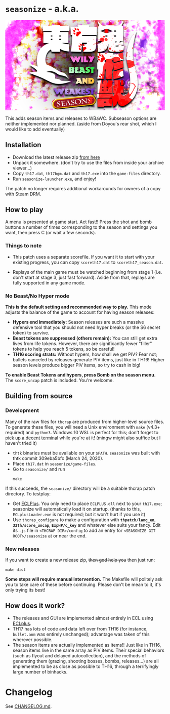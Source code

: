 # `seasonize` - a.k.a.

<p align="center">
  <img src="https://github.com/exphp-share/seasonize/blob/master/doc/readme-logo.png?raw=true" title="Wily Beast and Weakest Season">
  </p>


This adds season items and releases to WBaWC.  Subseason options are neither implemented nor planned.  (aside from Doyou's rear shot, which I would like to add eventually)

## Installation

* Download the latest release zip [from here](https://github.com/exphp-share/seasonize/releases)
* Unpack it somewhere.  (don't try to use the files from inside your archive viewer...)
* Copy `th17.dat`, `th17bgm.dat` and `th17.exe` into the `game-files` directory.
* Run `seasonize-launcher.exe`, and enjoy!

The patch no longer requires additional workarounds for owners of a copy with Steam DRM.

## How to play

A menu is presented at game start.  Act fast!!  Press the shot and bomb buttons a number of times corresponding to the season and settings you want, then press C (or wait a few seconds).

### Things to note

* This patch uses a separate scorefile.  If you want it to start with your existing progress, you can copy `scoreth17.dat` to `scoreth17_season.dat`.

* Replays of the main game must be watched beginning from stage 1  (i.e. don't start at stage 3, just fast forward).  Aside from that, replays are fully supported in any game mode.

### No Beast/No Hyper mode

**This is the default setting and recommended way to play.**  This mode adjusts the balance of the game to account for having season releases:

* **Hypers end immediately:** Season releases are such a massive defensive tool that you should not need hyper breaks (or the S6 secret token) to survive.
* **Beast tokens are suppressed (others remain):** You can still get extra lives from life tokens. However, there are significantly fewer "filler" tokens to help you reach 5 tokens, so be careful!
* **TH16 scoring strats:** Without hypers, how shall we get PIV?  Fear not; bullets canceled by releases generate PIV items, just like in TH16!  Higher season levels produce bigger PIV items, so try to cash in big!

**To enable Beast Tokens and hypers, press Bomb on the season menu.**  The `score_uncap` patch is included. You're welcome.

## Building from source

### Development

Many of the raw files for `thcrap` are produced from higher-level source files.  To generate these files, you will need a Unix environment with `make` (v4.3+ required) and `python3`.  Windows 10 WSL is perfect for this; don't forget to [pick up a decent terminal](https://github.com/sirredbeard/Awesome-WSL#terminals) while you're at it!  (mingw might also suffice but I haven't tried it)

* `thtk` binaries must be available on your `$PATH`.  `seasonize` was built with thtk commit 309eba5bfc (March 24, 2020).
* Place `th17.dat` in `seasonize/game-files`.
* Go to `seasonize/` and run
  ```
  make
  ```

If this succeeds, the `seasonize/` directory will be a suitable thcrap patch directory.  To testplay:

* Get [ECLPlus](https://github.com/Priw8/ECLplus).  You only need to place `ECLPLUS.dll` next to your `th17.exe`; seasonize will automatically load it on startup. (thanks to this, `ECLplusLoader.exe` is not required; but it won't hurt if you use it)
* Use `thcrap_configure` to make a configuration with **`thpatch/lang_en`**, **`32th/score_uncap`**, **`ExpHP/c_key`** and whatever else suits your fancy.  Edit its `.js` file in `<THCRAP DIR>/config` to add an entry for `<SEASONIZE GIT ROOT>/seasonize` at or near the end.

### New releases

If you want to create a new release zip, ~~then god help you~~ then just run:

```
make dist
```

**Some steps will require manual intervention.**  The Makefile will politely ask you to take care of these before continuing.  Please don't be mean to it, it's only trying its best!

## How does it work?

* The releases and GUI are implemented almost entirely in ECL using [ECLplus](https://github.com/Priw8/ECLplus).
* TH17 has lots of code and data left over from TH16 (for instance, `bullet.anm` was entirely unchanged); advantage was taken of this wherever possible.
* The season items are actually implemented as items!!  Just like in TH16, season items live in the same array as PIV items.  Their special behaviors (such as flyout and delayed autocollection), and the methods of generating them (grazing, shooting bosses, bombs, releases...) are all implemented to be as close as possible to TH16, through a terrifyingly large number of binhacks.

# Changelog

See [CHANGELOG.md](CHANGELOG.md).
